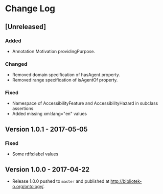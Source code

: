 # Change Log

## [Unreleased] 

### Added
- Annotation Motivation providingPurpose.

### Changed
- Removed domain specification of hasAgent property.
- Removed range specification of isAgentOf property.

### Fixed
- Namespace of AccessibilityFeature and AccessibilityHazard in subclass assertions
- Added missing xml:lang="en" values

## Version 1.0.1 - 2017-05-05

### Fixed
- Some rdfs:label values 

## Version 1.0.0 - 2017-04-22
- Release 1.0.0 pushed to `master` and published at http://bibliotek-o.org/ontology/.
